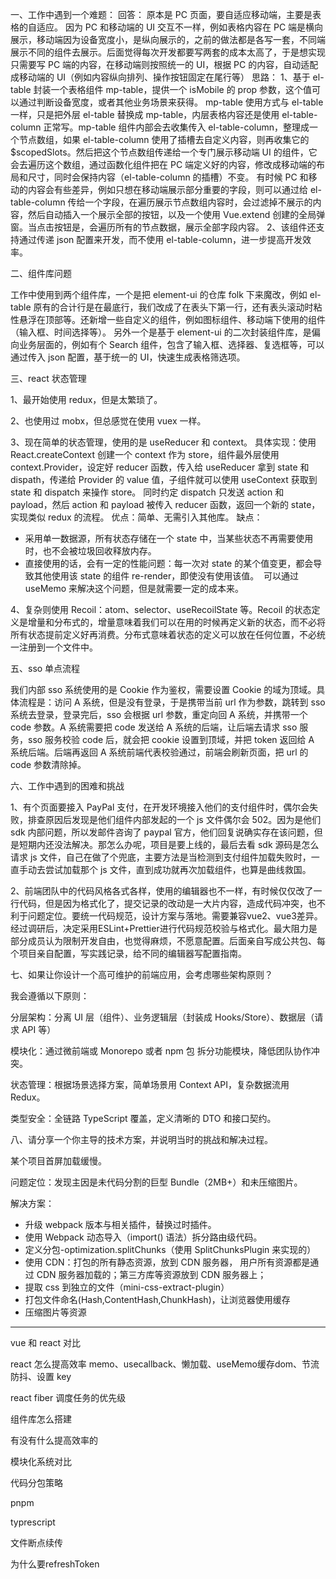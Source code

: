 一、工作中遇到一个难题：
回答：
原本是 PC 页面，要自适应移动端，主要是表格的自适应。
因为 PC 和移动端的 UI 交互不一样，例如表格内容在 PC 端是横向展示，移动端因为设备宽度小，是纵向展示的，之前的做法都是各写一套，不同端展示不同的组件去展示。后面觉得每次开发都要写两套的成本太高了，于是想实现只需要写 PC 端的内容，在移动端则按照统一的 UI，根据 PC 的内容，自动适配成移动端的 UI（例如内容纵向排列、操作按钮固定在尾行等）
思路：
1、基于 el-table 封装一个表格组件 mp-table，提供一个 isMobile 的 prop 参数，这个值可以通过判断设备宽度，或者其他业务场景来获得。
mp-table 使用方式与 el-table 一样，只是把外层 el-table 替换成 mp-table，内层表格内容还是使用 el-table-column 正常写。mp-table 组件内部会去收集传入 el-table-column，整理成一个节点数组，如果 el-table-column 使用了插槽去自定义内容，则再收集它的$scopedSlots。然后把这个节点数组传递给一个专门展示移动端 UI 的组件，它会去遍历这个数组，通过函数化组件把在 PC 端定义好的内容，修改成移动端的布局和尺寸，同时会保持内容（el-table-column 的插槽）不变。
有时候 PC 和移动的内容会有些差异，例如只想在移动端展示部分重要的字段，则可以通过给 el-table-column 传给一个字段，在遍历展示节点数组内容时，会过滤掉不展示的内容，然后自动插入一个展示全部的按钮，以及一个使用 Vue.extend 创建的全局弹窗。当点击按钮是，会遍历所有的节点数据，展示全部字段内容。
2、该组件还支持通过传递 json 配置来开发，而不使用 el-table-column，进一步提高开发效率。

二、组件库问题

工作中使用到两个组件库，一个是把 element-ui 的仓库 folk 下来魔改，例如 el-table 原有的合计行是在最底行，我们改成了在表头下第一行，还有表头滚动时粘性悬浮在顶部等。还新增一些自定义的组件，例如图标组件、移动端下使用的组件（输入框、时间选择等）。
另外一个是基于 element-ui 的二次封装组件库，是偏向业务层面的，例如有个 Search 组件，包含了输入框、选择器、复选框等，可以通过传入 json 配置，基于统一的 UI，快速生成表格筛选项。

三、react 状态管理

1、最开始使用 redux，但是太繁琐了。

2、也使用过 mobx，但总感觉在使用 vuex 一样。

3、现在简单的状态管理，使用的是 useReducer 和 context。
具体实现：使用 React.createContext 创建一个 context 作为 store，组件最外层使用 context.Provider，设定好 reducer 函数，传入给 useReducer 拿到 state 和 dispath，传递给 Provider 的 value 值，子组件就可以使用 useContext 获取到 state 和 dispatch 来操作 store。
同时约定 dispatch 只发送 action 和 payload，然后 action 和 payload 被传入 reducer 函数，返回一个新的 state，实现类似 redux 的流程。
优点：简单、无需引入其他库。
缺点：

- 采用单一数据源，所有状态存储在一个 state 中，当某些状态不再需要使用时，也不会被垃圾回收释放内存。
- 直接使用的话，会有一定的性能问题：每一次对 state 的某个值变更，都会导致其他使用该 state 的组件 re-render，即使没有使用该值。  可以通过 useMemo 来解决这个问题，但是就需要一定的成本来。

4、复杂则使用 Recoil：atom、selector、useRecoilState 等。Recoil 的状态定义是增量和分布式的，增量意味着我们可以在用的时候再定义新的状态，而不必将所有状态提前定义好再消费。分布式意味着状态的定义可以放在任何位置，不必统一注册到一个文件中。

五、sso 单点流程

我们内部 sso 系统使用的是 Cookie 作为鉴权，需要设置 Cookie 的域为顶域。具体流程是：访问 A 系统，但是没有登录，于是携带当前 url 作为参数，跳转到 sso 系统去登录，登录完后，sso 会根据 url 参数，重定向回 A 系统，并携带一个 code 参数。A 系统需要把 code 发送给 A 系统的后端，让后端去请求 sso 服务，sso 服务校验 code 后，就会把 cookie 设置到顶域，并把 token 返回给 A 系统后端。后端再返回 A 系统前端代表校验通过，前端会刷新页面，把 url 的 code 参数清除掉。

六、工作中遇到的困难和挑战

1、有个页面要接入 PayPal 支付，在开发环境接入他们的支付组件时，偶尔会失败，排查原因后发现是他们组件内部发起的一个 js 文件偶尔会 502。因为是他们 sdk 内部问题，所以发邮件咨询了 paypal 官方，他们回复说确实存在该问题，但是短期内还没法解决。那怎么办呢，项目是要上线的，最后去看 sdk 源码是怎么请求 js 文件，自己在做了个兜底，主要方法是当检测到支付组件加载失败时，一直手动去尝试加载那个 js 文件，直到成功就再次加载组件，也算是曲线救国。

2、前端团队中的代码风格各式各样，使用的编辑器也不一样，有时候仅仅改了一行代码，但是因为格式化了，提交记录的改动是一大片内容，造成代码冲突，也不利于问题定位。要统一代码规范，设计方案与落地。需要兼容vue2、vue3差异。经过调研后，决定采用ESLint+Prettier进行代码规范校验与格式化。最大阻力是部分成员认为限制开发自由，也觉得麻烦，不愿意配置。后面亲自写成公共包、每个项目亲自配置，写实践记录，给不同的编辑器写配置指南。

七、如果让你设计一个高可维护的前端应用，会考虑哪些架构原则？

我会遵循以下原则：

分层架构：分离 UI 层（组件）、业务逻辑层（封装成 Hooks/Store）、数据层（请求 API 等）

模块化：通过微前端或 Monorepo 或者 npm 包 拆分功能模块，降低团队协作冲突。

状态管理：根据场景选择方案，简单场景用 Context API，复杂数据流用 Redux。

类型安全：全链路 TypeScript 覆盖，定义清晰的 DTO 和接口契约。

八、请分享一个你主导的技术方案，并说明当时的挑战和解决过程。

某个项目首屏加载缓慢。

问题定位：发现主因是未代码分割的巨型 Bundle（2MB+）和未压缩图片。

解决方案：

- 升级 webpack 版本与相关插件，替换过时插件。
- 使用 Webpack 动态导入（import() 语法）拆分路由级代码。
- 定义分包-optimization.splitChunks（使用 SplitChunksPlugin 来实现的）
- 使用 CDN：打包的所有静态资源，放到 CDN 服务器， 用户所有资源都是通过 CDN 服务器加载的；第三方库等资源放到 CDN 服务器上；
- 提取 css 到独立的文件（mini-css-extract-plugin）
- 打包文件命名(Hash,ContentHash,ChunkHash)，让浏览器使用缓存
- 压缩图片等资源

---

vue 和 react 对比

react 怎么提高效率
memo、usecallback、懒加载、useMemo缓存dom、节流防抖、设置 key

react fiber 调度任务的优先级

组件库怎么搭建

有没有什么提高效率的

模块化系统对比

代码分包策略

pnpm

typrescript

文件断点续传

为什么要refreshToken
